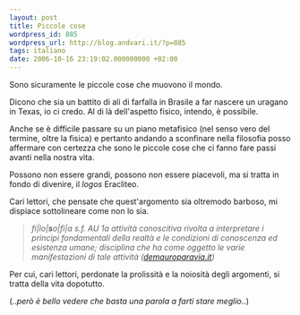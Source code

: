 ```yaml
---
layout: post
title: Piccole cose
wordpress_id: 885
wordpress_url: http://blog.andvari.it/?p=885
tags: italiano
date: 2006-10-16 23:19:02.000000000 +02:00
---
```

Sono sicuramente le piccole cose che muovono il mondo.

Dicono che sia un battito di ali di farfalla in Brasile a far nascere un uragano in Texas, io ci credo. Al di là dell'aspetto fisico, intendo, è possibile.

Anche se è difficile passare su un piano metafisico (nel senso vero del termine, oltre la fisica) e pertanto andando a sconfinare nella filosofia posso affermare con certezza che sono le piccole cose che ci fanno fare passi avanti nella nostra vita.

Possono non essere grandi, possono non essere piacevoli, ma si tratta in fondo di divenire, il <em>logos</em> Eracliteo.

Cari lettori,  che pensate che quest'argomento sia oltremodo barboso, mi dispiace sottolineare come non lo sia.
<blockquote><em><span class="lemma">fi<span class="pipelemma">|</span>lo<span class="pipelemma">|</span><strong>s</strong>o<span class="pipelemma">|</span>fì<span class="pipelemma">|</span>a</span>
<span class="qualifica" title="sostantivo femminile">s.f.</span>
<span class="descrizione"><span class="mu" title="di alto uso">AU</span>
<span class="ac">1a</span> attività conoscitiva rivolta a interpretare i principi fondamentali della realtà e le condizioni di conoscenza ed esistenza umane; disciplina che ha come oggetto le varie manifestazioni di tale attività </span> (<a href="http://www.demauroparavia.it/43905">demauroparavia.it</a>)</em></blockquote>
Per cui, cari lettori, perdonate la prolissità e la noiosità degli argomenti, si tratta della vita dopotutto.

(..<em>però è bello vedere che basta una parola a farti stare meglio..</em>)
